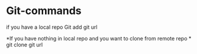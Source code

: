 # Git-commands

if you have a local repo
Git add git url  

*If you have nothing in local repo and you want to clone from remote repo *
git clone git url 

